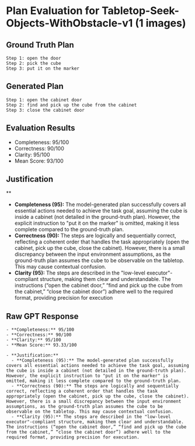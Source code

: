 # Plan Evaluation for Tabletop-Seek-Objects-WithObstacle-v1 (1 images)

## Ground Truth Plan
```
Step 1: open the door
Step 2: pick the cube
Step 3: put it on the marker
```

## Generated Plan
```
Step 1: open the cabinet door
Step 2: find and pick up the cube from the cabinet
Step 3: close the cabinet door
```

## Evaluation Results
- Completeness: 95/100
- Correctness: 90/100
- Clarity: 95/100
- Mean Score: 93/100

## Justification
**  
  - **Completeness (95):** The model-generated plan successfully covers all essential actions needed to achieve the task goal, assuming the cube is inside a cabinet (not detailed in the ground-truth plan). However, the explicit instruction to "put it on the marker" is omitted, making it less complete compared to the ground-truth plan.  
  - **Correctness (90):** The steps are logically and sequentially correct, reflecting a coherent order that handles the task appropriately (open the cabinet, pick up the cube, close the cabinet). However, there is a small discrepancy between the input environment assumptions, as the ground-truth plan assumes the cube to be observable on the tabletop. This may cause contextual confusion.  
  - **Clarity (95):** The steps are described in the "low-level executor"-compliant structure, making them clear and understandable. The instructions (“open the cabinet door,” “find and pick up the cube from the cabinet,” “close the cabinet door”) adhere well to the required format, providing precision for execution

## Raw GPT Response
```
- **Completeness:** 95/100  
- **Correctness:** 90/100  
- **Clarity:** 95/100  
- **Mean Score:** 93.33/100  

- **Justification:**  
  - **Completeness (95):** The model-generated plan successfully covers all essential actions needed to achieve the task goal, assuming the cube is inside a cabinet (not detailed in the ground-truth plan). However, the explicit instruction to "put it on the marker" is omitted, making it less complete compared to the ground-truth plan.  
  - **Correctness (90):** The steps are logically and sequentially correct, reflecting a coherent order that handles the task appropriately (open the cabinet, pick up the cube, close the cabinet). However, there is a small discrepancy between the input environment assumptions, as the ground-truth plan assumes the cube to be observable on the tabletop. This may cause contextual confusion.  
  - **Clarity (95):** The steps are described in the "low-level executor"-compliant structure, making them clear and understandable. The instructions (“open the cabinet door,” “find and pick up the cube from the cabinet,” “close the cabinet door”) adhere well to the required format, providing precision for execution.
```
